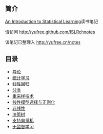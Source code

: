 ## 简介

[An Introduction to Statistical Learning](http://www-bcf.usc.edu/~gareth/ISL/)读书笔记

请访问 http://yufree.github.com/ISLRchnotes

该笔记已整理入 http://yufree.cn/notes 

## 目录

- [导论](ch1.Rmd)
- [统计学习](ch2.Rmd)
- [线性回归](ch3.Rmd)
- [分类](ch4.Rmd)
- [重采样技术](ch5.Rmd)
- [线性模型选择与正则化](ch6.Rmd)
- [非线性](ch7.Rmd)
- [决策树](ch8.Rmd)
- [支持向量机](ch9.Rmd)
- [无监督学习](ch10.Rmd)
